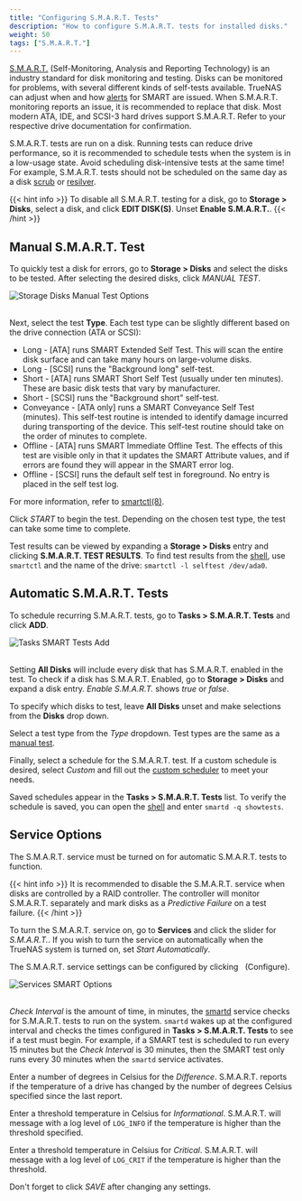 ```yaml
---
title: "Configuring S.M.A.R.T. Tests"
description: "How to configure S.M.A.R.T. tests for installed disks."
weight: 50
tags: ["S.M.A.R.T."]
---
```


[S.M.A.R.T.](https://en.wikipedia.org/wiki/S.M.A.R.T.) (Self-Monitoring, Analysis and Reporting Technology) is an industry standard for disk monitoring and testing.
Disks can be monitored for problems, with several different kinds of self-tests available.
TrueNAS can adjust when and how [alerts](/CORE/System/system-alerts/) for SMART are issued.
When S.M.A.R.T. monitoring reports an issue, it is recommended to replace that disk.
Most modern ATA, IDE, and SCSI-3 hard drives support S.M.A.R.T.
Refer to your respective drive documentation for confirmation.

S.M.A.R.T. tests are run on a disk.
Running tests can reduce drive performance, so it is recommended to schedule tests when the system is in a low-usage state.
Avoid scheduling disk-intensive tests at the same time!
For example, S.M.A.R.T. tests should not be scheduled on the same day as a disk [scrub](/CORE/Tasks/scrub/) or [resilver](/CORE/Tasks/resilver/).

{{< hint info >}}
To disable all S.M.A.R.T. testing for a disk, go to **Storage > Disks**, select a disk, and click **EDIT DISK(S)**.
Unset **Enable S.M.A.R.T.**.
{{< /hint >}}

## Manual S.M.A.R.T. Test

To quickly test a disk for errors, go to **Storage > Disks** and select the disks to be tested.
After selecting the desired disks, click *MANUAL TEST*.

![Storage Disks Manual Test Options](/images/CORE/12.0/StorageDisksManualTestOptions.png "Storage Disks Manual Test Options")
<br><br>

Next, select the test **Type**.
Each test type can be slightly different based on the drive connection (ATA or SCSI):

* Long - [ATA] runs SMART Extended Self Test. This will scan the entire disk surface and can take many hours on large-volume disks.
* Long - [SCSI] runs the "Background long" self-test.
* Short - [ATA] runs SMART Short Self Test (usually under ten minutes). These are basic disk tests that vary by manufacturer.
* Short - [SCSI] runs the "Background short" self-test.
* Conveyance - [ATA only] runs a SMART Conveyance Self Test (minutes).
  This self-test routine is intended to identify damage incurred during transporting of the device.
  This self-test routine should take on the order of minutes to complete.
* Offline - [ATA] runs SMART Immediate Offline Test.
  The effects of this test are visible only in that it updates the SMART Attribute values, and if errors are found they will appear in the SMART error log.
* Offline - [SCSI] runs the default self test in foreground.
  No entry is placed in the self test log.

For more information, refer to [smartctl(8)](https://www.smartmontools.org/browser/trunk/smartmontools/smartctl.8.in).

Click *START* to begin the test.
Depending on the chosen test type, the test can take some time to complete.

Test results can be viewed by expanding a **Storage > Disks** entry and clicking **S.M.A.R.T. TEST RESULTS**.
To find test results from the [shell](/CORE/Administrative/gui-shell/), use `smartctl` and the name of the drive: `smartctl -l selftest /dev/ada0`.

## Automatic S.M.A.R.T. Tests

To schedule recurring S.M.A.R.T. tests, go to **Tasks > S.M.A.R.T. Tests** and click **ADD**.

![Tasks SMART Tests Add](/images/CORE/12.0/TasksSMARTTestsAdd.png "Tasks SMART Tests Add")
<br><br>

Setting **All Disks** will include every disk that has S.M.A.R.T. enabled in the test.
To check if a disk has S.M.A.R.T. Enabled, go to **Storage > Disks** and expand a disk entry.
*Enable S.M.A.R.T.* shows *true* or *false*.

To specify which disks to test, leave **All Disks** unset and make selections from the **Disks** drop down.

Select a test type from the *Type* dropdown.
Test types are the same as a [manual test](/CORE/Tasks/smart/#manual-smart-test).

Finally, select a schedule for the S.M.A.R.T. test.
If a custom schedule is desired, select *Custom* and fill out the [custom scheduler](/CORE/Tasks/advanced-scheduler/) to meet your needs.

Saved schedules appear in the **Tasks > S.M.A.R.T. Tests** list.
To verify the schedule is saved, you can open the [shell](/CORE/Administrative/gui-shell/) and enter `smartd -q showtests`.

## Service Options

The S.M.A.R.T. service must be turned on for automatic S.M.A.R.T. tests to function.

{{< hint info >}}
It is recommended to disable the S.M.A.R.T. service when disks are controlled by a RAID controller.
The controller will monitor S.M.A.R.T. separately and mark disks as a *Predictive Failure* on a test failure.
{{< /hint >}}

To turn the S.M.A.R.T. service on, go to **Services** and click the slider for *S.M.A.R.T.*.
If you wish to turn the service on automatically when the TrueNAS system is turned on, set *Start Automatically*.

The S.M.A.R.T. service settings can be configured by clicking <i class="fas fa-pen" aria-hidden="true" title="Pen"></i>&nbsp; (Configure).

![Services SMART Options](/images/CORE/12.0/ServicesSMARTOptions.png "Services SMART Options")
<br><br>

*Check Interval* is the amount of time, in minutes, the [smartd](https://www.freebsd.org/cgi/man.cgi?query=smartd) service checks for S.M.A.R.T. tests to run on the system.
`smartd` wakes up at the configured interval and checks the times configured in **Tasks > S.M.A.R.T. Tests** to see if a test must begin.
For example, if a SMART test is scheduled to run every 15 minutes but the *Check Interval* is 30 minutes, then the SMART test only runs every 30 minutes when the `smartd` service activates.

Enter a number of degrees in Celsius for the *Difference*.
S.M.A.R.T. reports if the temperature of a drive has changed by the number of degrees Celsius specified since the last report.

Enter a threshold temperature in Celsius for *Informational*.
S.M.A.R.T. will message with a log level of `LOG_INFO` if the temperature is higher than the threshold specified.

Enter a threshold temperature in Celsius for *Critical*.
S.M.A.R.T. will message with a log level of `LOG_CRIT` if the temperature is higher than the threshold.

Don't forget to click *SAVE* after changing any settings.
